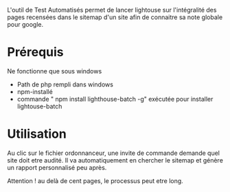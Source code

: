 L'outil de Test Automatisés permet de lancer lightouse sur l'intégralité des pages recensées dans le sitemap d'un site afin de connaitre sa note globale pour google.

# Prérequis

Ne fonctionne que sous windows

- Path de php rempli dans windows
- npm-installé
- commande " npm install lighthouse-batch -g" exécutée pour installer lightouse-batch

# Utilisation

Au clic sur le fichier ordonnanceur, une invite de commande demande quel site doit etre audité. Il va automatiquement en chercher le sitemap et génère un rapport personnalisé peu après.

Attention ! au delà de cent pages, le processus peut etre long.
